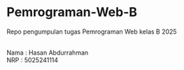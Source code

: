 # Pemrograman-Web-B
Repo pengumpulan tugas Pemrograman Web kelas B 2025 <br> <br>

Nama : Hasan Abdurrahman <br>
NRP  : 5025241114
